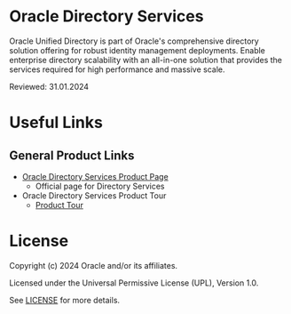 # Oracle Directory Services

Oracle Unified Directory is part of Oracle's comprehensive directory solution offering for robust identity management deployments. Enable enterprise directory scalability with an all-in-one solution that provides the services required for high performance and massive scale.

Reviewed: 31.01.2024

# Useful Links

## General Product Links

- [Oracle Directory Services  Product Page](https://www.oracle.com/in/security/identity-management/directory-services/)
    - Official page for Directory Services
- Oracle Directory Services Product Tour
    - [Product Tour](https://www.oracle.com/webfolder/s/quicktours/paas/pt-sec-oud/index.html)
    
# License

Copyright (c) 2024 Oracle and/or its affiliates.

Licensed under the Universal Permissive License (UPL), Version 1.0.

See [LICENSE](https://github.com/oracle-devrel/technology-engineering/blob/main/LICENSE) for more details.
